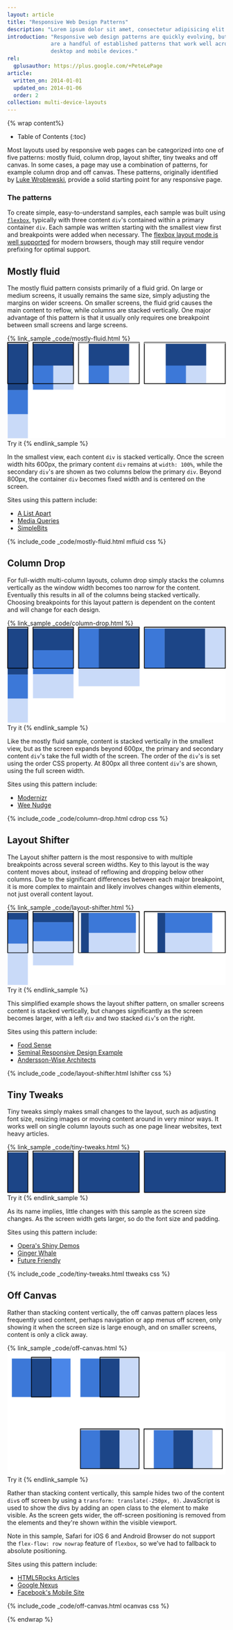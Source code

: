 ```yaml
---
layout: article
title: "Responsive Web Design Patterns"
description: "Lorem ipsum dolor sit amet, consectetur adipisicing elit."
introduction: "Responsive web design patterns are quickly evolving, but there
              are a handful of established patterns that work well across the
              desktop and mobile devices."
rel:
  gplusauthor: https://plus.google.com/+PeteLePage
article:
  written_on: 2014-01-01
  updated_on: 2014-01-06
  order: 2
collection: multi-device-layouts
---
```


{% wrap content%}

* Table of Contents
{:toc}

Most layouts used by responsive web pages can be categorized into one of five 
patterns: mostly fluid, column drop, layout shifter, tiny tweaks and off canvas. 
In some cases, a page may use a combination of patterns, for example column drop 
and off canvas.  These patterns, originally identified by [Luke 
Wroblewski](http://www.lukew.com/ff/entry.asp?1514), provide a solid starting 
point for any responsive page.

### The patterns

To create simple, easy-to-understand samples, each sample was built using 
[`flexbox`](https://developer.mozilla.org/en-US/docs/Web/Guide/CSS/Flexible_boxes), 
typically with three content `div`'s contained within a primary container `div`. 
 Each sample was written starting with the smallest view first and breakpoints 
were added when necessary.  The [flexbox layout mode is well 
supported](http://caniuse.com/#search=flexbox) for modern browsers, though may 
still require vendor prefixing for optimal support. 

## Mostly fluid

The mostly fluid pattern consists primarily of a fluid grid.  On large or medium
screens, it usually remains the same size, simply adjusting the margins on wider
screens.  On smaller screens, the fluid grid causes the main content to reflow,
while columns are stacked vertically.  One major advantage of this pattern is
that it usually only requires one breakpoint between small screens and large
screens.

{% link_sample _code/mostly-fluid.html %}
  <img src="imgs/mostly-fluid.svg" />
  Try it
{% endlink_sample %}

In the smallest view, each content `div` is stacked vertically.  Once the screen
width hits 600px, the primary content `div` remains at `width: 100%`, while the
secondary `div`'s are shown as two columns below the primary `div`.  Beyond
800px, the container `div` becomes fixed width and is centered on the screen.

Sites using this pattern include:

 * [A List Apart](http://mediaqueri.es/ala/)
 * [Media Queries](http://mediaqueri.es/)
 * [SimpleBits](http://simplebits.com/)


{% include_code _code/mostly-fluid.html mfluid css %}

## Column Drop

For full-width multi-column layouts, column drop simply stacks the columns 
vertically as the window width becomes too narrow for the content.  Eventually 
this results in all of the columns being stacked vertically.  Choosing 
breakpoints for this layout pattern is dependent on the content and will change 
for each design.

{% link_sample _code/column-drop.html %}
  <img src="imgs/column-drop.svg" />
  Try it
{% endlink_sample %}


Like the mostly fluid sample, content is stacked vertically in the smallest 
view, but as the screen expands beyond 600px, the primary and secondary content 
`div`'s take the full width of the screen.  The order of the `div`'s is set using 
the order CSS property.  At 800px all three content `div`'s are shown, using the 
full screen width.  

Sites using this pattern include:

 * [Modernizr](http://modernizr.com/)
 * [Wee Nudge](http://weenudge.com/)

{% include_code _code/column-drop.html cdrop css %}

## Layout Shifter

The Layout shifter pattern is the most responsive to with multiple breakpoints
across several screen widths.  Key to this layout is the way content moves
about, instead of reflowing and dropping below other columns.  Due to the
significant differences between each major breakpoint, it is more complex to
maintain and likely involves changes within elements, not just overall content
layout.

{% link_sample _code/layout-shifter.html %}
  <img src="imgs/layout-shifter.svg" />
  Try it
{% endlink_sample %}

This simplified example shows the layout shifter pattern, on smaller screens
content is stacked vertically, but changes significantly as the screen becomes
larger, with a left `div` and two stacked `div`'s on the right.

Sites using this pattern include:

 * [Food Sense](http://foodsense.is/)
 * [Seminal Responsive Design
  Example](http://alistapart.com/d/responsive-web-design/ex/ex-site-FINAL.html)
 * [Andersson-Wise Architects](http://www.anderssonwise.com/)

{% include_code _code/layout-shifter.html lshifter css %}

## Tiny Tweaks

Tiny tweaks simply makes small changes to the layout, such as adjusting font
size, resizing images or moving content around in very minor ways.  It works
well on single column layouts such as one page linear websites, text heavy
articles.

{% link_sample _code/tiny-tweaks.html %}
  <img src="imgs/tiny-tweaks.svg" />
  Try it
{% endlink_sample %}

As its name implies, little changes with this sample as the screen size changes.
 As the screen width gets larger, so do the font size and padding.

Sites using this pattern include:

 * [Opera's Shiny Demos](http://shinydemos.com/)
 * [Ginger Whale](http://gingerwhale.com/)
 * [Future Friendly](http://futurefriendlyweb.com/)

{% include_code _code/tiny-tweaks.html ttweaks css %}

## Off Canvas

Rather than stacking content vertically, the off canvas pattern places less
frequently used content, perhaps navigation or app menus off screen, only
showing it when the screen size is large enough, and on smaller screens, content
is only a click away.

{% link_sample _code/off-canvas.html %}
  <img src="imgs/off-canvas.svg" />
  Try it
{% endlink_sample %}

Rather than stacking content vertically, this sample hides two of the content 
`div`s off screen by using a `transform: translate(-250px, 0)`.  JavaScript is used 
to show the divs by adding an open class to the element to make visible.  As the 
screen gets wider, the off-screen positioning is removed from the elements and 
they're shown within the visible viewport.

Note in this sample, Safari for iOS 6 and Android Browser do not support the 
`flex-flow: row nowrap` feature of `flexbox`, so we’ve had to fallback to 
absolute positioning.

Sites using this pattern include:

 * [HTML5Rocks
  Articles](http://www.html5rocks.com/en/tutorials/developertools/async-call-stack/)
 * [Google Nexus](http://www.google.com/nexus/)
 * [Facebook's Mobile Site](https://m.facebook.com/)

{% include_code _code/off-canvas.html ocanvas css %}

{% endwrap %}
